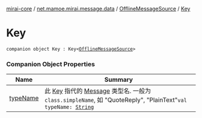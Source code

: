 [mirai-core](../../../index.md) / [net.mamoe.mirai.message.data](../../index.md) / [OfflineMessageSource](../index.md) / [Key](./index.md)

# Key

`companion object Key : Key<`[`OfflineMessageSource`](../index.md)`>`

### Companion Object Properties

| Name | Summary |
|---|---|
| [typeName](type-name.md) | 此 [Key](../../-message/-key/index.md) 指代的 [Message](../../-message/index.md) 类型名. 一般为 `class.simpleName`, 如 "QuoteReply", "PlainText"`val typeName: `[`String`](https://kotlinlang.org/api/latest/jvm/stdlib/kotlin/-string/index.html) |
